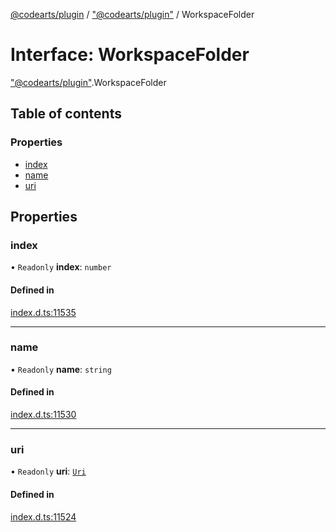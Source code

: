 [@codearts/plugin](../README.md) / ["@codearts/plugin"](../modules/_codearts_plugin_.md) / WorkspaceFolder

# Interface: WorkspaceFolder

["@codearts/plugin"](../modules/_codearts_plugin_.md).WorkspaceFolder

## Table of contents

### Properties

- [index](codearts_plugin_.WorkspaceFolder.md#index)
- [name](codearts_plugin_.WorkspaceFolder.md#name)
- [uri](codearts_plugin_.WorkspaceFolder.md#uri)

## Properties

### index

• `Readonly` **index**: `number`

#### Defined in

[index.d.ts:11535](https://github.com/huaweicloud/cloudide-plugin-api/blob/b58031b/index.d.ts#L11535)

___

### name

• `Readonly` **name**: `string`

#### Defined in

[index.d.ts:11530](https://github.com/huaweicloud/cloudide-plugin-api/blob/b58031b/index.d.ts#L11530)

___

### uri

• `Readonly` **uri**: [`Uri`](../classes/codearts_plugin_.Uri.md)

#### Defined in

[index.d.ts:11524](https://github.com/huaweicloud/cloudide-plugin-api/blob/b58031b/index.d.ts#L11524)
